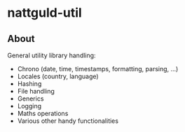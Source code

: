 # nattguld-util
## About
General utility library handling:
- Chrono (date, time, timestamps, formatting, parsing, ...)
- Locales (country, language)
- Hashing
- File handling
- Generics
- Logging
- Maths operations
- Various other handy functionalities
